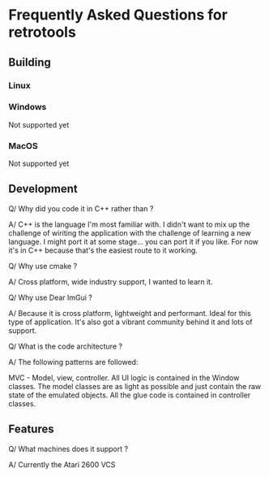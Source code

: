 # Frequently Asked Questions for retrotools

## Building

### Linux

### Windows

Not supported yet

### MacOS

Not supported yet

## Development

Q/ Why did you code it in C++ rather than <blah> ?

A/ C++ is the language I'm most familiar with. I didn't want to mix up the challenge of wiriting the application with the challenge of learning a new language. I might port it at some stage... you can port it if you like. For now it's in C++ because that's the easiest route to it working.

Q/ Why use cmake ?

A/ Cross platform, wide industry support, I wanted to learn it.

Q/ Why use Dear ImGui ?

A/ Because it is cross platform, lightweight and performant. Ideal for this type of application. It's also got a vibrant community behind it and lots of support.

Q/ What is the code architecture ?

A/ The following patterns are followed:

MVC - Model, view, controller. All UI logic is contained in the Window classes. The model classes are as light as possible and just contain the raw state of the emulated objects. All the glue code is contained in controller classes.

Features
--------

Q/ What machines does it support ?

A/ Currently the Atari 2600 VCS
